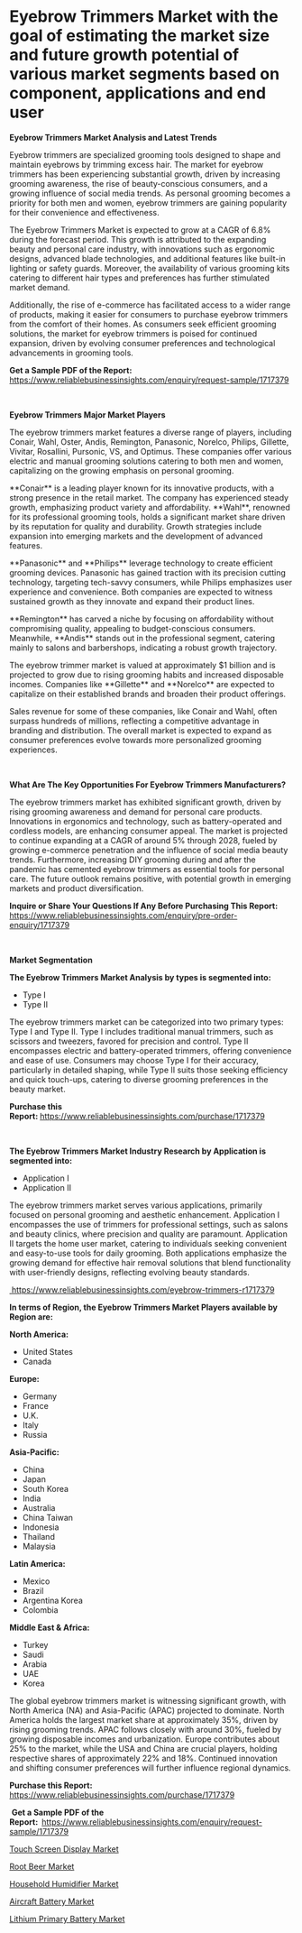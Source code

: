 <p><h1>Eyebrow Trimmers Market with the goal of estimating the market size and future growth potential of various market segments based on component, applications and end user</h1></p><p><strong>Eyebrow Trimmers Market Analysis and Latest Trends</strong></p>
<p><p>Eyebrow trimmers are specialized grooming tools designed to shape and maintain eyebrows by trimming excess hair. The market for eyebrow trimmers has been experiencing substantial growth, driven by increasing grooming awareness, the rise of beauty-conscious consumers, and a growing influence of social media trends. As personal grooming becomes a priority for both men and women, eyebrow trimmers are gaining popularity for their convenience and effectiveness.</p><p>The Eyebrow Trimmers Market is expected to grow at a CAGR of 6.8% during the forecast period. This growth is attributed to the expanding beauty and personal care industry, with innovations such as ergonomic designs, advanced blade technologies, and additional features like built-in lighting or safety guards. Moreover, the availability of various grooming kits catering to different hair types and preferences has further stimulated market demand.</p><p>Additionally, the rise of e-commerce has facilitated access to a wider range of products, making it easier for consumers to purchase eyebrow trimmers from the comfort of their homes. As consumers seek efficient grooming solutions, the market for eyebrow trimmers is poised for continued expansion, driven by evolving consumer preferences and technological advancements in grooming tools.</p></p>
<p><strong>Get a Sample PDF of the Report:&nbsp;</strong> <a href="https://www.reliablebusinessinsights.com/enquiry/request-sample/1717379?utm_campaign=1563&utm_medium=2&utm_source=Github&utm_content=ia&utm_term=19102024&utm_id=eyebrow-trimmers">https://www.reliablebusinessinsights.com/enquiry/request-sample/1717379</a></p>
<p>&nbsp;</p>
<p><strong>Eyebrow Trimmers Major Market Players</strong></p>
<p><p>The eyebrow trimmers market features a diverse range of players, including Conair, Wahl, Oster, Andis, Remington, Panasonic, Norelco, Philips, Gillette, Vivitar, Rosallini, Pursonic, VS, and Optimus. These companies offer various electric and manual grooming solutions catering to both men and women, capitalizing on the growing emphasis on personal grooming.</p><p>**Conair** is a leading player known for its innovative products, with a strong presence in the retail market. The company has experienced steady growth, emphasizing product variety and affordability. **Wahl**, renowned for its professional grooming tools, holds a significant market share driven by its reputation for quality and durability. Growth strategies include expansion into emerging markets and the development of advanced features.</p><p>**Panasonic** and **Philips** leverage technology to create efficient grooming devices. Panasonic has gained traction with its precision cutting technology, targeting tech-savvy consumers, while Philips emphasizes user experience and convenience. Both companies are expected to witness sustained growth as they innovate and expand their product lines.</p><p>**Remington** has carved a niche by focusing on affordability without compromising quality, appealing to budget-conscious consumers. Meanwhile, **Andis** stands out in the professional segment, catering mainly to salons and barbershops, indicating a robust growth trajectory.</p><p>The eyebrow trimmer market is valued at approximately $1 billion and is projected to grow due to rising grooming habits and increased disposable incomes. Companies like **Gillette** and **Norelco** are expected to capitalize on their established brands and broaden their product offerings.</p><p>Sales revenue for some of these companies, like Conair and Wahl, often surpass hundreds of millions, reflecting a competitive advantage in branding and distribution. The overall market is expected to expand as consumer preferences evolve towards more personalized grooming experiences.</p></p>
<p>&nbsp;</p>
<p><strong>What Are The Key Opportunities For Eyebrow Trimmers Manufacturers?</strong></p>
<p><p>The eyebrow trimmers market has exhibited significant growth, driven by rising grooming awareness and demand for personal care products. Innovations in ergonomics and technology, such as battery-operated and cordless models, are enhancing consumer appeal. The market is projected to continue expanding at a CAGR of around 5% through 2028, fueled by growing e-commerce penetration and the influence of social media beauty trends. Furthermore, increasing DIY grooming during and after the pandemic has cemented eyebrow trimmers as essential tools for personal care. The future outlook remains positive, with potential growth in emerging markets and product diversification.</p></p>
<p><strong>Inquire or Share Your Questions If Any Before Purchasing This Report:</strong> <a href="https://www.reliablebusinessinsights.com/enquiry/pre-order-enquiry/1717379?utm_campaign=1563&utm_medium=2&utm_source=Github&utm_content=ia&utm_term=19102024&utm_id=eyebrow-trimmers">https://www.reliablebusinessinsights.com/enquiry/pre-order-enquiry/1717379</a></p>
<p>&nbsp;</p>
<p><strong>Market Segmentation</strong></p>
<p><strong>The Eyebrow Trimmers Market Analysis by types is segmented into:</strong></p>
<p><ul><li>Type I</li><li>Type II</li></ul></p>
<p><p>The eyebrow trimmers market can be categorized into two primary types: Type I and Type II. Type I includes traditional manual trimmers, such as scissors and tweezers, favored for precision and control. Type II encompasses electric and battery-operated trimmers, offering convenience and ease of use. Consumers may choose Type I for their accuracy, particularly in detailed shaping, while Type II suits those seeking efficiency and quick touch-ups, catering to diverse grooming preferences in the beauty market.</p></p>
<p><strong>Purchase this Report:&nbsp;</strong><a href="https://www.reliablebusinessinsights.com/purchase/1717379?utm_campaign=1563&utm_medium=2&utm_source=Github&utm_content=ia&utm_term=19102024&utm_id=eyebrow-trimmers">https://www.reliablebusinessinsights.com/purchase/1717379</a></p>
<p>&nbsp;</p>
<p><strong>The Eyebrow Trimmers Market Industry Research by Application is segmented into:</strong></p>
<p><ul><li>Application I</li><li>Application II</li></ul></p>
<p><p>The eyebrow trimmers market serves various applications, primarily focused on personal grooming and aesthetic enhancement. Application I encompasses the use of trimmers for professional settings, such as salons and beauty clinics, where precision and quality are paramount. Application II targets the home user market, catering to individuals seeking convenient and easy-to-use tools for daily grooming. Both applications emphasize the growing demand for effective hair removal solutions that blend functionality with user-friendly designs, reflecting evolving beauty standards.</p></p>
<p><a href="https://www.reliablebusinessinsights.com/eyebrow-trimmers-r1717379?utm_campaign=1563&utm_medium=2&utm_source=Github&utm_content=ia&utm_term=19102024&utm_id=eyebrow-trimmers">&nbsp;https://www.reliablebusinessinsights.com/eyebrow-trimmers-r1717379</a></p>
<p><strong>In terms of Region, the Eyebrow Trimmers Market Players available by Region are:</strong></p>
<p>
    <p> <strong> North America: </strong>
        <ul>
            <li>United States</li>
            <li>Canada</li>
        </ul>
        </p> 
    <p> <strong> Europe: </strong>
        <ul>
            <li>Germany</li>
            <li>France</li>
            <li>U.K.</li>
            <li>Italy</li>
            <li>Russia</li>
        </ul>
        </p> 
    <p> <strong> Asia-Pacific: </strong>
        <ul>
            <li>China</li>
            <li>Japan</li>
            <li>South Korea</li>
            <li>India</li>
            <li>Australia</li>
            <li>China Taiwan</li>
            <li>Indonesia</li>
            <li>Thailand</li>
            <li>Malaysia</li>
        </ul>
        </p> 
    <p> <strong> Latin America: </strong>
        <ul>
            <li>Mexico</li>
            <li>Brazil</li>
            <li>Argentina Korea</li>
            <li>Colombia</li>
        </ul>
        </p> 
    <p> <strong> Middle East & Africa: </strong>
        <ul>
            <li>Turkey</li>
            <li>Saudi</li>
            <li>Arabia</li>
            <li>UAE</li>
            <li>Korea</li>
        </ul>
    </p>
    </p>
<p><p>The global eyebrow trimmers market is witnessing significant growth, with North America (NA) and Asia-Pacific (APAC) projected to dominate. North America holds the largest market share at approximately 35%, driven by rising grooming trends. APAC follows closely with around 30%, fueled by growing disposable incomes and urbanization. Europe contributes about 25% to the market, while the USA and China are crucial players, holding respective shares of approximately 22% and 18%. Continued innovation and shifting consumer preferences will further influence regional dynamics.</p></p>
<p><strong>Purchase this Report: </strong><a href="https://www.reliablebusinessinsights.com/purchase/1717379?utm_campaign=1563&utm_medium=2&utm_source=Github&utm_content=ia&utm_term=19102024&utm_id=eyebrow-trimmers">https://www.reliablebusinessinsights.com/purchase/1717379</a></p>
<p>&nbsp;<strong>Get a Sample PDF of the Report:&nbsp;&nbsp;</strong><a href="https://www.reliablebusinessinsights.com/enquiry/request-sample/1717379?utm_campaign=1563&utm_medium=2&utm_source=Github&utm_content=ia&utm_term=19102024&utm_id=eyebrow-trimmers">https://www.reliablebusinessinsights.com/enquiry/request-sample/1717379</a></p>
<p><strong></strong></p>
<p><p><a href="https://www.linkedin.com/pulse/touch-screen-display-market-trends-strategic-insights-2024-2031-t0ide?utm_campaign=1563&utm_medium=2&utm_source=Github&utm_content=ia&utm_term=19102024&utm_id=eyebrow-trimmers">Touch Screen Display Market</a></p><p><a href="https://www.linkedin.com/pulse/future-ready-strategic-insights-global-root-beer-market-2024-o0gne?utm_campaign=1563&utm_medium=2&utm_source=Github&utm_content=ia&utm_term=19102024&utm_id=eyebrow-trimmers">Root Beer Market</a></p><p><a href="https://www.linkedin.com/pulse/key-drivers-household-humidifier-market-trends-future-outlook-q5ife?utm_campaign=1563&utm_medium=2&utm_source=Github&utm_content=ia&utm_term=19102024&utm_id=eyebrow-trimmers">Household Humidifier Market</a></p><p><a href="https://www.linkedin.com/pulse/aircraft-battery-market-investigation-industry-evolution-mgsrc?utm_campaign=1563&utm_medium=2&utm_source=Github&utm_content=ia&utm_term=19102024&utm_id=eyebrow-trimmers">Aircraft Battery Market</a></p><p><a href="https://www.linkedin.com/pulse/global-lithium-primary-battery-market-analysis-key-trends-future-gagmc?utm_campaign=1563&utm_medium=2&utm_source=Github&utm_content=ia&utm_term=19102024&utm_id=eyebrow-trimmers">Lithium Primary Battery Market</a></p></p>